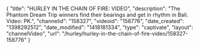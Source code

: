 {
    "title": "HURLEY IN THE CHAIN OF FIRE: VIDEO",
    "description": "The Phantom Dream Trip winners find their bearings and get in rhythm in Bali. Video: PK.",
    "channelid": "158327",
    "videoid": "158776",
    "date_created": "1398292512",
    "date_modified": "1418181334",
    "type": "captivate",
    "layout": "channelVideo",
    "url": "\/hurley\/hurley-in-the-chain-of-fire-video\/158327-158776"
}